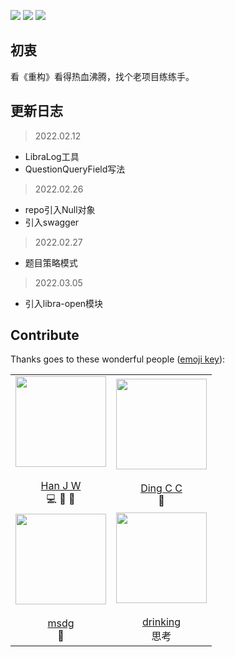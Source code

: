 ![](https://img.shields.io/badge/status-active-brightgreen) ![](https://img.shields.io/badge/contibutor-4-blue) ![](https://img.shields.io/badge/license-MIT-blue)

## 初衷

看《重构》看得热血沸腾，找个老项目练练手。

## 更新日志

> 2022.02.12
- LibraLog工具
- QuestionQueryField写法

> 2022.02.26
- repo引入Null对象
- 引入swagger

> 2022.02.27
- 题目策略模式

> 2022.03.05
- 引入libra-open模块

## Contribute
Thanks goes to these wonderful people ([emoji key](https://allcontributors.org/docs/en/emoji-key)):

|        |   |
| :-----------: | :-----------: |
| <div align="center"><img width="145" height="145" src="https://s2.loli.net/2021/12/14/jlaXEkN8GOLdKRu.jpg"/></div> <br>[Han J W](https://github.com/NjustJiaweihan) <br>💻 🎨 🤔     | <div align="center"><img width="145" height="145" src="https://s2.loli.net/2021/12/15/JcN5GH4f7kATjuZ.jpg"/></div> <br>[Ding C C](https://github.com/1589371038) <br>👀      |
|<div align="center"><img width="145" height="145" src="https://s2.loli.net/2021/12/15/CvZkp9x7YBb1n2l.jpg"/></div> <br>[msdg](https://github.com/dm4157) <br> 🐛 | <div align="center"><img width="145" height="145" src="https://s2.loli.net/2021/12/15/ZSlECTWI67YgF2i.jpg"/></div> <br>[drinking](https://github.com/drinking) <br> 思考 |

